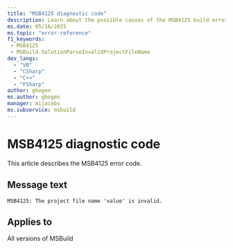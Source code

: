 ```yaml
---
title: "MSB4125 diagnostic code"
description: Learn about the possible causes of the MSB4125 build error, and get troubleshooting tips.
ms.date: 05/16/2025
ms.topic: "error-reference"
f1_keywords:
 - MSB4125
 - MSBuild.SolutionParseInvalidProjectFileName
dev_langs:
  - "VB"
  - "CSharp"
  - "C++"
  - "FSharp"
author: ghogen
ms.author: ghogen
manager: mijacobs
ms.subservice: msbuild
---
```


# MSB4125 diagnostic code

<!-- :::ErrorDefinitionDescription::: -->
<!-- :::editable-content name="introDescription"::: -->
This article describes the MSB4125 error code.
<!-- :::editable-content-end::: -->

## Message text

<!-- :::editable-content name="messageText"::: -->
`MSB4125: The project file name 'value' is invalid.`
<!-- :::editable-content-end::: -->
<!-- MSB4125: The project file name "{0}" is invalid. {1} -->

<!-- :::editable-content name="postOutputDescription"::: -->
<!--
{StrBegin="MSB4125: "}UE: The solution filename is provided separately to loggers.
-->
<!-- :::editable-content-end::: -->
<!-- :::ErrorDefinitionDescription-end::: -->

## Applies to

All versions of MSBuild
